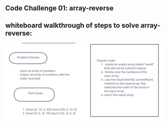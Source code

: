 ## Code Challenge 01: array-reverse

## whiteboard walkthrough of steps to solve array-reverse:
![diagram for array-reverse](./array-reverse-img.png)
